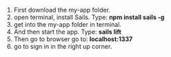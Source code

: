 
1. First download the my-app folder. 
2. open terminal, install Sails. Type: **npm install sails -g**
3. get into the my-app folder in terminal.
4. And then start the app. Type: **sails lift**
5. Then go to browser go to: **localhost:1337**
6. go to sign in in the right up corner.
